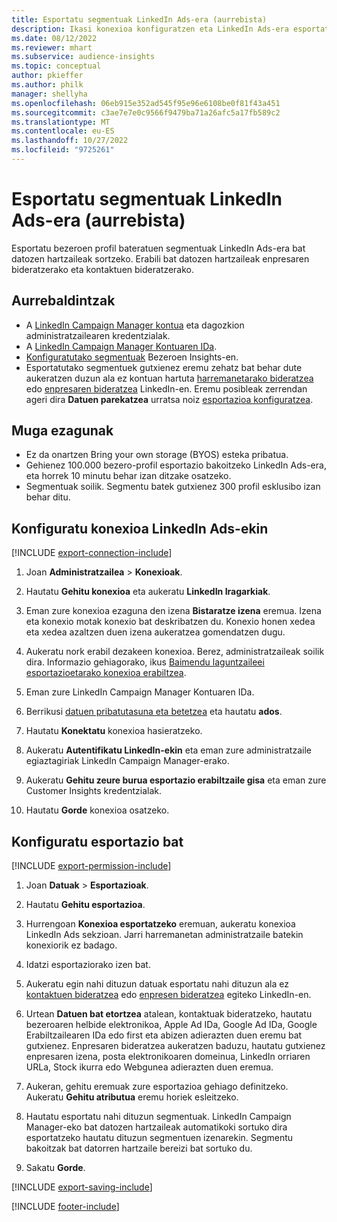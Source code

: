 ```yaml
---
title: Esportatu segmentuak LinkedIn Ads-era (aurrebista)
description: Ikasi konexioa konfiguratzen eta LinkedIn Ads-era esportatzen.
ms.date: 08/12/2022
ms.reviewer: mhart
ms.subservice: audience-insights
ms.topic: conceptual
author: pkieffer
ms.author: philk
manager: shellyha
ms.openlocfilehash: 06eb915e352ad545f95e96e6108be0f81f43a451
ms.sourcegitcommit: c3ae7e7e0c9566f9479ba71a26afc5a17fb589c2
ms.translationtype: MT
ms.contentlocale: eu-ES
ms.lasthandoff: 10/27/2022
ms.locfileid: "9725261"
---
```

# <a name="export-segments-to-linkedin-ads-preview"></a>Esportatu segmentuak LinkedIn Ads-era (aurrebista)

Esportatu bezeroen profil bateratuen segmentuak LinkedIn Ads-era bat datozen hartzaileak sortzeko. Erabili bat datozen hartzaileak enpresaren bideratzerako eta kontaktuen bideratzerako.

## <a name="prerequisites"></a>Aurrebaldintzak

- A [LinkedIn Campaign Manager kontua](https://business.linkedin.com/marketing-solutions/ads) eta dagozkion administratzailearen kredentzialak.
- A [LinkedIn Campaign Manager Kontuaren IDa](https://www.linkedin.com/help/lms/answer/a424270).
- [Konfiguratutako segmentuak](segments.md) Bezeroen Insights-en.
- Esportatutako segmentuek gutxienez eremu zehatz bat behar dute aukeratzen duzun ala ez kontuan hartuta [harremanetarako bideratzea](https://business.linkedin.com/marketing-solutions/ad-targeting/contact-targeting) edo [enpresaren bideratzea](https://business.linkedin.com/marketing-solutions/ad-targeting/account-targeting) LinkedIn-en. Eremu posibleak zerrendan ageri dira **Datuen parekatzea** urratsa noiz [esportazioa konfiguratzea](#configure-an-export).

## <a name="known-limitations"></a>Muga ezagunak

- Ez da onartzen Bring your own storage (BYOS) esteka pribatua.
- Gehienez 100.000 bezero-profil esportazio bakoitzeko LinkedIn Ads-era, eta horrek 10 minutu behar izan ditzake osatzeko.
- Segmentuak soilik. Segmentu batek gutxienez 300 profil esklusibo izan behar ditu.

## <a name="set-up-connection-to-linkedin-ads"></a>Konfiguratu konexioa LinkedIn Ads-ekin

[!INCLUDE [export-connection-include](includes/export-connection-admn.md)]

1. Joan **Administratzailea** > **Konexioak**.

1. Hautatu **Gehitu konexioa** eta aukeratu **LinkedIn Iragarkiak**.

1. Eman zure konexioa ezaguna den izena **Bistaratze izena** eremua. Izena eta konexio motak konexio bat deskribatzen du. Konexio honen xedea eta xedea azaltzen duen izena aukeratzea gomendatzen dugu.

1. Aukeratu nork erabil dezakeen konexioa. Berez, administratzaileak soilik dira. Informazio gehiagorako, ikus [Baimendu laguntzaileei esportazioetarako konexioa erabiltzea](connections.md#allow-contributors-to-use-a-connection-for-exports).

1. Eman zure LinkedIn Campaign Manager Kontuaren IDa.

1. Berrikusi [datuen pribatutasuna eta betetzea](connections.md#data-privacy-and-compliance) eta hautatu **ados**.

1. Hautatu **Konektatu** konexioa hasieratzeko.

1. Aukeratu **Autentifikatu LinkedIn-ekin** eta eman zure administratzaile egiaztagiriak LinkedIn Campaign Manager-erako.

1. Aukeratu **Gehitu zeure burua esportazio erabiltzaile gisa** eta eman zure Customer Insights kredentzialak.

1. Hautatu **Gorde** konexioa osatzeko.

## <a name="configure-an-export"></a>Konfiguratu esportazio bat

[!INCLUDE [export-permission-include](includes/export-permission.md)]

1. Joan **Datuak** > **Esportazioak**.

1. Hautatu **Gehitu esportazioa**.

1. Hurrengoan **Konexioa esportatzeko** eremuan, aukeratu konexioa LinkedIn Ads sekzioan. Jarri harremanetan administratzaile batekin konexiorik ez badago.

1. Idatzi esportaziorako izen bat.

1. Aukeratu egin nahi dituzun datuak esportatu nahi dituzun ala ez [kontaktuen bideratzea](https://business.linkedin.com/marketing-solutions/ad-targeting/contact-targeting) edo [enpresen bideratzea](https://business.linkedin.com/marketing-solutions/ad-targeting/account-targeting) egiteko LinkedIn-en.

1. Urtean **Datuen bat etortzea** atalean, kontaktuak bideratzeko, hautatu bezeroaren helbide elektronikoa, Apple Ad IDa, Google Ad IDa, Google Erabiltzailearen IDa edo first eta abizen adierazten duen eremu bat gutxienez. Enpresaren bideratzea aukeratzen baduzu, hautatu gutxienez enpresaren izena, posta elektronikoaren domeinua, LinkedIn orriaren URLa, Stock ikurra edo Webgunea adierazten duen eremua.

1. Aukeran, gehitu eremuak zure esportazioa gehiago definitzeko. Aukeratu **Gehitu atributua** eremu horiek esleitzeko.

1. Hautatu esportatu nahi dituzun segmentuak. LinkedIn Campaign Manager-eko bat datozen hartzaileak automatikoki sortuko dira esportatzeko hautatu dituzun segmentuen izenarekin. Segmentu bakoitzak bat datorren hartzaile bereizi bat sortuko du.

1. Sakatu **Gorde**.

[!INCLUDE [export-saving-include](includes/export-saving.md)]

[!INCLUDE [footer-include](includes/footer-banner.md)]
